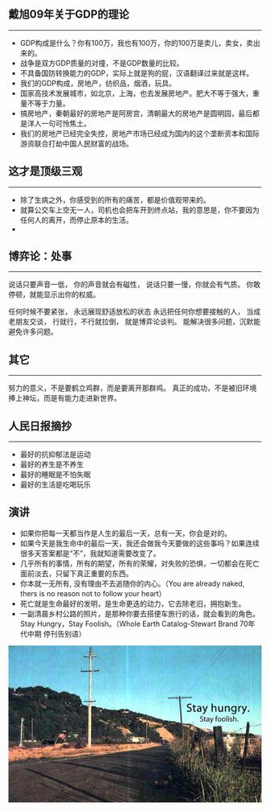 ## 戴旭09年关于GDP的理论
---------
- GDP构成是什么？你有100万，我也有100万，你的100万是卖儿，卖女，卖出来的。
- 战争是双方GDP质量的对撞，不是GDP数量的比较。
- 不具备国防转换能力的GDP，实际上就是狗的屁，汉语翻译过来就是这样。
- 我们的GDP构成，房地产，纺织品，烟酒，玩具。
- 国家高技术发展城市，如北京，上海，也去发展房地产。肥大不等于强大，重量不等于力量。
- 搞房地产，秦朝最好的房地产是阿房宫，清朝最大的房地产是圆明园，最后都是洋人一句可怜焦土。
- 我们的房地产已经完全失控，房地产市场已经成为国内的这个垄断资本和国际游资联合打劫中国人民财富的战场。

## 这才是顶级三观
----------
- 除了生病之外，你感受到的所有的痛苦，都是价值观带来的。
- 就算公交车上空无一人，司机也会把车开到终点站，我的意思是，你不要因为任何人的离开，而停止原本的生活。
- 
## 博弈论：处事
----------
说话只要声音一低，
你的声音就会有磁性，
说话只要一慢，你就会有气质。
你敢停顿，就能显示出你的权威。

任何时候不要紧张，
永远展现舒适放松的状态
永远把任何你想要接触的人，
当成老朋友交谈，
行就行，不行就拉倒，
就是博弈论谈判。
能解决很多问题，沉默能避免许多问题。

## 其它
---------
努力的意义，不是要鹤立鸡群，而是要离开那群鸡。
真正的成功，不是被旧环境捧上神坛，而是有能力走进新世界。

## 人民日报摘抄
---------
- 最好的抗抑郁法是运动
- 最好的养生是不养生
- 最好的睡眠是不怕失眠
- 最好的生活是吃喝玩乐

## 演讲

- 如果你把每一天都当作是人生的最后一天，总有一天，你会是对的。
- 如果今天是我生命中的最后一天，我还会做我今天要做的这些事吗？如果连续很多天答案都是“不”，我就知道需要改变了。
- 几乎所有的事情，所有的期望，所有的荣耀，对失败的恐惧，一切都会在死亡面前淡去，只留下真正重要的东西。
- 你本就一无所有, 没有理由不去追随你的内心。（You are already naked, thers is no reason not to follow your heart）
- 死亡就是生命最好的发明，是生命更迭的动力，它去除老旧，拥抱新生。
- 一副清晨乡村公路的照片，是那种你要去搭便车旅行的话，就会看到的角色。Stay Hungry，Stay Foolish。（Whole Earth Catalog-Stewart Brand 70年代中期 停刊告别语）
<img src="net_asset/graduate.png" alt="闭刊照片" style="display: block; margin: 0 auto;">
  
## 